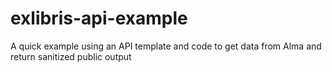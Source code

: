 # exlibris-api-example
A quick example using an API template and code to get data from Alma and return sanitized public output
